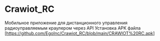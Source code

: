 # Crawiot_RC
Мобильное приложение для дистанционного управления радиоуправляемым краулером через API
Установка APK файла
[https://github.com/EgoInc/Crawiot_RC/blob/main/СRAWIOT%20RC.apk]
